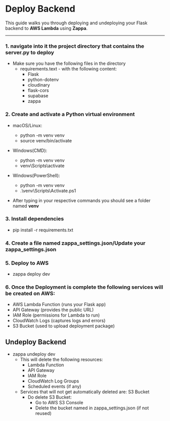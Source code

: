 # Deploy Backend

This guide walks you through deploying and undeploying your Flask backend to **AWS Lambda** using **Zappa**.

---

### 1. navigate into it the project directory that contains the server.py to deploy
- Make sure you have the following files in the directory
    * requirements.text - with the following content:
      - Flask
      - python-dotenv
      - cloudinary
      - flask-cors
      - supabase
      - zappa
### 2. Create and activate a Python virtual environment
- macOS/Linux:
  * python -m venv venv
  * source venv/bin/activate
- Windows(CMD):
  * python -m venv venv
  * venv\Scripts\activate
- Windows(PowerShell):
  * python -m venv venv
  * .\venv\Scripts\Activate.ps1

- After typing in your respective commands you should see a folder named **venv**

### 3. Install dependencies
- pip install -r requirements.txt

### 4. Create a file named zappa_settings.json/Update your zappa_settings.json

### 5. Deploy to AWS
- zappa deploy dev

### 6. Once the Deployment is complete the following services will be created on AWS:
- AWS Lambda Function (runs your Flask app)
- API Gateway (provides the public URL)
- IAM Role (permissions for Lambda to run)
- CloudWatch Logs (captures logs and errors)
- S3 Bucket (used to upload deployment package)


## Undeploy Backend
- zappa undeploy dev
  * This will delete the following resources:
    - Lambda Function
    - API Gateway
    - IAM Role
    - CloudWatch Log Groups
    - Scheduled events (if any)
  * Services that will not get automatically deleted are: S3 Bucket
    - Do delete S3 Bucket:
      * Go to AWS S3 Console
      * Delete the bucket named in zappa_settings.json (if not reused)








